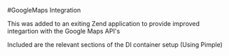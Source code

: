#GoogleMaps Integration

This was added to an exiting Zend application to provide improved integartion with 
the Google Maps API's

Included are the relevant sections of the DI container setup (Using Pimple)


